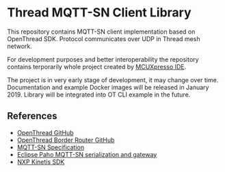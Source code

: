 # Thread MQTT-SN Client Library
This repository contains MQTT-SN client implementation based on OpenThread SDK. Protocol communicates over UDP in Thread mesh network. 

For development purposes and better interoperability the repository contains terporarily whole project created by [MCUXpresso IDE](https://www.nxp.com/support/developer-resources/software-development-tools/mcuxpresso-software-and-tools/mcuxpresso-integrated-development-environment-ide:MCUXpresso-IDE).

The project is in very early stage of development, it may change over time. Documentation and example Docker images will be released in January 2019. Library will be integrated into OT CLI example in the future.

## References
* [OpenThread GitHub](https://github.com/openthread/openthread)
* [OpenThread Border Router GitHub](https://github.com/openthread/borderrouter)
* [MQTT-SN Specification](http://mqtt.org/new/wp-content/uploads/2009/06/MQTT-SN_spec_v1.2.pdf)
* [Eclipse Paho MQTT-SN serialization and gateway](https://github.com/eclipse/paho.mqtt-sn.embedded-c)
* [NXP Kinetis SDK](https://www.nxp.com/support/developer-resources/evaluation-and-development-boards/freedom-development-boards/mcu-boards/software-development-kit-for-kinetis-mcus:KINETIS-SDK)
